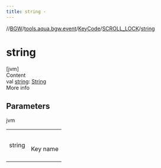```yaml
---
title: string -
---
```

//[BGW](../../../../index.md)/[tools.aqua.bgw.event](../../index.md)/[KeyCode](../index.md)/[SCROLL_LOCK](index.md)/[string](string.md)



# string  
[jvm]  
Content  
val [string](string.md): [String](https://kotlinlang.org/api/latest/jvm/stdlib/kotlin/-string/index.html)  
More info  


## Parameters  
  
jvm  
  
| | |
|---|---|
| <a name="tools.aqua.bgw.event/KeyCode.SCROLL_LOCK/string/#/PointingToDeclaration/"></a>string| <a name="tools.aqua.bgw.event/KeyCode.SCROLL_LOCK/string/#/PointingToDeclaration/"></a><br><br>Key name<br><br>|
  
  



